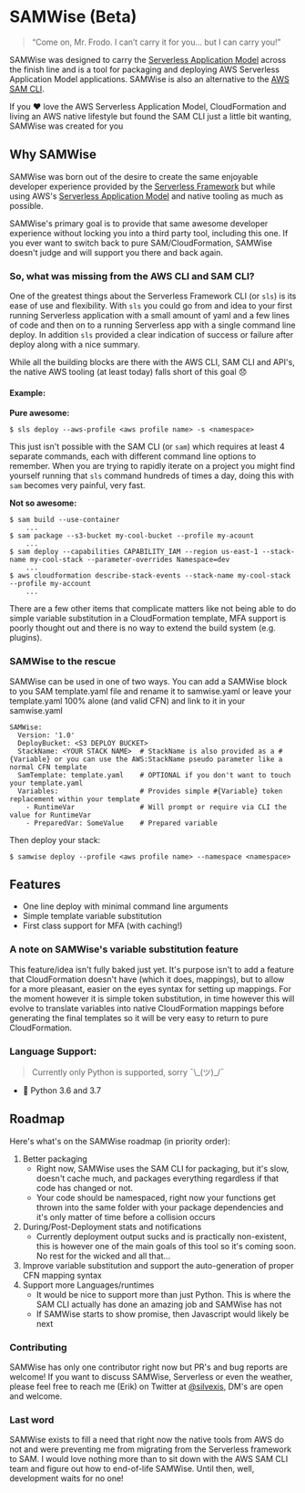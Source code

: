 # SAMWise (Beta)
> “Come on, Mr. Frodo. I can’t carry it for you… but I can carry you!”

SAMWise was designed to carry the [Serverless Application Model](https://aws.amazon.com/serverless/sam/) across the
finish line and is a tool for packaging and deploying AWS Serverless Application Model applications.
SAMWise is also an alternative to the [AWS SAM CLI](https://github.com/awslabs/aws-sam-cli).

If you :heart: love the AWS Serverless Application Model, CloudFormation and living an AWS native lifestyle but
found the SAM CLI just a little bit wanting, SAMWise was created for you

## Why SAMWise
SAMWise was born out of the desire to create the same enjoyable developer experience provided by the
[Serverless Framework](https://www.serverless.com) but while using AWS's 
[Serverless Application Model](https://aws.amazon.com/serverless/sam/) and native tooling as much as possible.

SAMWise's primary goal is to provide that same awesome developer experience without locking you into a third party tool,
including this one. If you ever want to switch back to pure SAM/CloudFormation, SAMWise doesn't judge and will
support you there and back again.

### So, what was missing from the AWS CLI and SAM CLI?
One of the greatest things about the Serverless Framework CLI (or `sls`) is its ease of use and flexibility. 
With `sls` you could go from and idea to your first running Serverless application with a small amount of yaml and 
a few lines of code and then on to a running Serverless app with a single command line deploy. In addition `sls`
provided a clear indication of success or failure after deploy along with a nice summary. 

While all the building blocks are there with the AWS CLI, SAM CLI and API's, the native AWS tooling (at least today)
falls short of this goal :disappointed:

#### Example:

**Pure awesome:**

    $ sls deploy --aws-profile <aws profile name> -s <namespace>

This just isn't possible with the SAM CLI (or `sam`) which requires at least 4 separate commands, each with 
different command line options to remember. When you are trying to rapidly iterate on a project you might find 
yourself running that `sls` command hundreds of times a day, doing this with `sam` becomes very painful, very fast.

**Not so awesome:**

    $ sam build --use-container
        ...
    $ sam package --s3-bucket my-cool-bucket --profile my-acount
        ...
    $ sam deploy --capabilities CAPABILITY_IAM --region us-east-1 --stack-name my-cool-stack --parameter-overrides Namespace=dev
        ...
    $ aws cloudformation describe-stack-events --stack-name my-cool-stack --profile my-account
        ...

There are a few other items that complicate matters like not being able to do simple variable substitution in
a CloudFormation template, MFA support is poorly thought out and there is no way to extend the build system
(e.g. plugins).

### SAMWise to the rescue
SAMWise can be used in one of two ways. You can add a SAMWise block to you SAM template.yaml file and rename it
to samwise.yaml or leave your template.yaml 100% alone (and valid CFN) and link to it in your samwise.yaml

    SAMWise:
      Version: '1.0'
      DeployBucket: <S3 DEPLOY BUCKET>
      StackName: <YOUR STACK NAME>  # StackName is also provided as a #{Variable} or you can use the AWS:StackName pseudo parameter like a normal CFN template
      SamTemplate: template.yaml    # OPTIONAL if you don't want to touch your template.yaml
      Variables:                    # Provides simple #{Variable} token replacement within your template
        - RuntimeVar                # Will prompt or require via CLI the value for RuntimeVar
        - PreparedVar: SomeValue    # Prepared variable 

Then deploy your stack:

    $ samwise deploy --profile <aws profile name> --namespace <namespace>

## Features
- One line deploy with minimal command line arguments
- Simple template variable substitution
- First class support for MFA (with caching!)

### A note on SAMWise's variable substitution feature
This feature/idea isn't fully baked just yet. It's purpose isn't to add a feature that CloudFormation doesn't have
(which it does, mappings), but to allow for a more pleasant, easier on the eyes syntax for setting up mappings.
For the moment however it is simple token substitution, in time however this will evolve to translate variables 
into native CloudFormation mappings before generating the final templates so it will be very easy to return to
pure CloudFormation.    

### Language Support:
> Currently only Python is supported, sorry ¯\\\_(ツ)\_/¯
- :snake: Python 3.6 and 3.7

## Roadmap
Here's what's on the SAMWise roadmap (in priority order):
1. Better packaging
    - Right now, SAMWise uses the SAM CLI for packaging, but it's slow, doesn't cache much, and
    packages everything regardless if that code has changed or not. 
    - Your code should be namespaced, right now your functions get thrown into the same folder with your package dependencies and it's only matter of time before a
    collision occurs
2. During/Post-Deployment stats and notifications
    - Currently deployment output sucks and is practically non-existent, this is however one of the main goals of this
    tool so it's coming soon. No rest for the wicked and all that...
3. Improve variable substitution and support the auto-generation of proper CFN mapping syntax   
4. Support more Languages/runtimes
    - It would be nice to support more than just Python. This is where the SAM CLI actually has done an
    amazing job and SAMWise has not
    - If SAMWise starts to show promise, then Javascript would likely be next 

### Contributing
SAMWise has only one contributor right now but PR's and bug reports are welcome! If you want to discuss SAMWise, 
Serverless or even the weather, please feel free to reach me (Erik) on Twitter at [@silvexis](https://twitter.com/@silvexis), DM's are open and welcome.

### Last word
SAMWise exists to fill a need that right now the native tools from AWS do not and were preventing me from migrating from
the Serverless framework to SAM. I would love nothing more than to sit down with the AWS SAM CLI team and figure out how
to end-of-life SAMWise. Until then, well, development waits for no one!